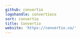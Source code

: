 ```yaml
---
github: convertio
logohandle: convertioco
sort: convertio
title: Convertio
website: 'https://convertio.co/'
---
```

